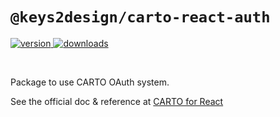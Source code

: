 # `@keys2design/carto-react-auth`

<p>
  <a href="https://npmjs.org/package/@keys2design/carto-react-auth">
    <img src="https://img.shields.io/npm/v/@keys2design/carto-react-auth.svg?style=flat-square" alt="version" />
  </a>

  <a href="https://npmjs.org/package/@keys2design/carto-react-auth">
    <img src="https://img.shields.io/npm/dt/@keys2design/carto-react-auth.svg?style=flat-square" alt="downloads" />
  </a>
</p>

<br/>

Package to use CARTO OAuth system.

See the official doc & reference at [CARTO for React](https://docs.carto.com/react/)

